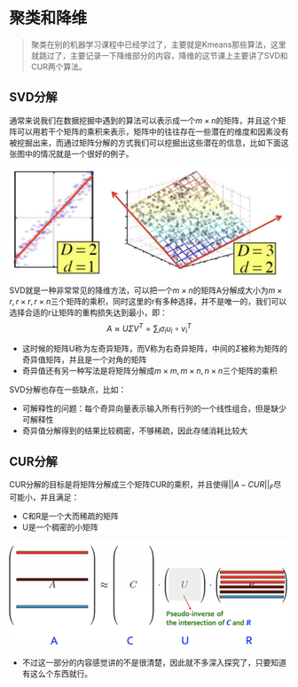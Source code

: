 # 聚类和降维

> 聚类在别的机器学习课程中已经学过了，主要就是Kmeans那些算法，这里就跳过了，主要记录一下降维部分的内容，降维的这节课上主要讲了SVD和CUR两个算法。

## SVD分解

通常来说我们在数据挖掘中遇到的算法可以表示成一个$m\times n$的矩阵，并且这个矩阵可以用若干个矩阵的乘积来表示，矩阵中的往往存在一些潜在的维度和因素没有被挖掘出来，而通过矩阵分解的方式我们可以挖掘出这些潜在的信息，比如下面这张图中的情况就是一个很好的例子。

![image-20210804202548714](./static/image-20210804202548714.png)
SVD就是一种非常常见的降维方法，可以把一个$m\times n$的矩阵A分解成大小为$m\times r,r\times r,r\times n$三个矩阵的乘积，同时这里的r有多种选择，并不是唯一的，我们可以选择合适的r让矩阵的重构损失达到最小，即：
$$
A\approx U\Sigma V^T=\sum_{i}\sigma_iu_i\circ v_i^T
$$

- 这时候的矩阵U称为左奇异矩阵，而V称为右奇异矩阵，中间的$\Sigma$被称为矩阵的奇异值矩阵，并且是一个对角的矩阵
- 奇异值还有另一种写法是将矩阵分解成$m\times m, m\times n, n\times n$三个矩阵的乘积

SVD分解也存在一些缺点，比如：

- 可解释性的问题：每个奇异向量表示输入所有行列的一个线性组合，但是缺少可解释性
- 奇异值分解得到的结果比较稠密，不够稀疏，因此存储消耗比较大

## CUR分解

CUR分解的目标是将矩阵分解成三个矩阵CUR的乘积，并且使得$||A-CUR||_F$尽可能小，并且满足：

- C和R是一个大而稀疏的矩阵
- U是一个稠密的小矩阵

![image-20210804204426069](static/image-20210804204426069.png)

- 不过这一部分的内容感觉讲的不是很清楚，因此就不多深入探究了，只要知道有这么个东西就行。















